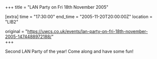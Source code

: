 +++
title = "LAN Party on Fri 18th November 2005"

[extra]
time = "17:30:00"
end_time = "2005-11-20T20:00:00Z"
location = "LIB2"

original = "https://uwcs.co.uk/events/lan-party-on-fri-18th-november-2005-1474488972188/"    
+++

Second LAN Party of the year\! Come along and have some fun\!

